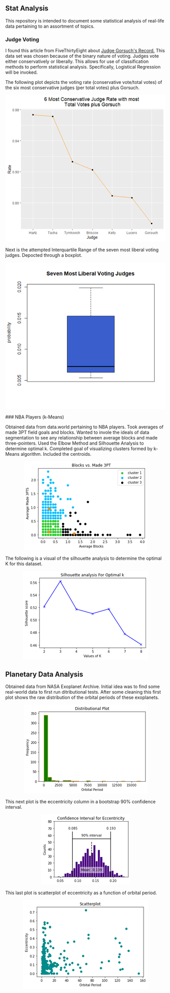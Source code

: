 ## Stat Analysis

This repository is intended to document some statistical analysis of real-life data pertaining to an assortment of topics.

### Judge Voting

I found this article from FiveThirtyEight about [Judge Gorsuch's Record.](https://fivethirtyeight.com/features/for-a-trump-nominee-neil-gorsuchs-record-is-surprisingly-moderate-on-immigration/) This data set was chosen because of the binary nature of voting. Judges vote either conservatively or liberally.
This allows for use of classification methods to perform statistical analysis. Specifically, Logistical Regression will be invoked.

The following plot depicts the voting rate (conservative vote/total votes) of the six most conservative judges (per total votes) plus Gorsuch. 

<p align="center">
  <img src="https://github.com/jbravo87/Stat-Analysis/blob/21417d364ad487e42bf6ea56e5f9ff82d9afdc56/Top6MostConservativeRates.png">
</p>

Next is the attempted Interquartile Range of the seven most liberal voting judges. Depocted through a boxplot.

<p align="center">
  <img src="https://github.com/jbravo87/Stat-Analysis/blob/2b5e7162ec7918c679caed73fda079a86f1312d3/IQRLiberalJudges.png">
</p>
<!--
your comment goes here
and here
-->
<!---
Probabilities of five most liberal voting judges.

<p align="center">
  <img src="https://github.com/jbravo87/Stat-Analysis/blob/2b5e7162ec7918c679caed73fda079a86f1312d3/LiberalVotesProb.png"
</p>
-->
### NBA Players (k-Means)

Obtained data from data.world pertaining to NBA players. Took averages of made 3PT field goals and blocks. Wanted to invole the ideals of data segmentation to see any relationship between average blocks and made three-pointers. Used the Elbow Method and Silhouette Analysis to determine optimal k.
Completed goal of visualizing clusters formed by k-Means algorithm. Included the centroids.
<p align="center">
  <img src="https://github.com/jbravo87/Stat-Analysis/blob/4711fe3bb50591e0def3114cb6ddba756d78a40c/blocksmade3ptsclustering.png"
</p>

The following is a visual of the silhouette analysis to determine the optimal K for this dataset.
<p align="center">
  <img src="https://github.com/jbravo87/Stat-Analysis/blob/2ac0fc66027af4cefa01720c0a14bc8ee0e47c48/SilhouetteAnalysis.png"
</p>

## Planetary Data Analysis

Obtained data from NASA Exoplanet Archive. Initial idea was to find some real-world data to first run ditributional tests. After some cleaning this first plot shows the raw distribution of the orbital periods of these exoplanets.
<p align="center">
  <img src="https://github.com/jbravo87/Stat-Analysis/blob/2ac0fc66027af4cefa01720c0a14bc8ee0e47c48/hist_orbitalperiod.png"
</p>

This next plot is the eccentricity column in a bootstrap 90% confidence interval.
<p align="center">
  <img src="https://github.com/jbravo87/Stat-Analysis/blob/2ac0fc66027af4cefa01720c0a14bc8ee0e47c48/bootstrap_ci.png"
</p>

This last plot is scatterplot of eccentricity as a function of orbital period.
<p align="center">
  <img src="https://github.com/jbravo87/Stat-Analysis/blob/2ac0fc66027af4cefa01720c0a14bc8ee0e47c48/scatter_orbper_ecce.png"
</p>